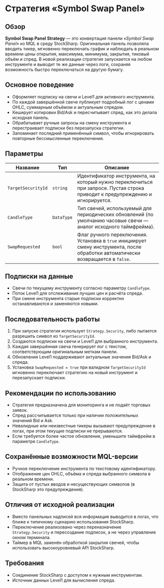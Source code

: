 # Стратегия «Symbol Swap Panel»

## Обзор
**Symbol Swap Panel Strategy** — это конвертация панели *«Symbol Swap Panel»* из MQL в среду StockSharp. Оригинальная панель позволяла вводить тикер, мгновенно переключать график и наблюдать в реальном времени цены открытия, максимума, минимума, закрытия, тиковый объём и спред. В новой реализации стратегия запускается на любом инструменте и выводит те же данные через логи, сохраняя возможность быстро переключаться на другую бумагу.

## Основное поведение
- Оформляет подписку на свечи и Level1 для активного инструмента.
- По каждой завершённой свече публикует подробный лог с ценами OHLC, суммарным объёмом и актуальным спредом.
- Кеширует котировки Bid/Ask и пересчитывает спред, как это делала исходная панель.
- Обрабатывает ручные запросы на смену инструмента и перестраивает подписки без перезапуска стратегии.
- Запоминает последний применённый символ, чтобы игнорировать повторные бессмысленные переключения.

## Параметры
| Название | Тип | Описание |
| --- | --- | --- |
| `TargetSecurityId` | `string` | Идентификатор инструмента, на который нужно переключиться при запросе. Пустая строка приводит к предупреждению и игнорируется. |
| `CandleType` | `DataType` | Тип свечей, используемый для периодических обновлений (по умолчанию часовые свечи — аналог исходного таймфрейма). |
| `SwapRequested` | `bool` | Флаг ручного переключения. Установка в `true` инициирует смену инструмента, после обработки автоматически возвращается в `false`. |

## Подписки на данные
- Свечи по текущему инструменту согласно параметру `CandleType`.
- Поток Level1 для отслеживания лучших цен и расчёта спреда.
- При смене инструмента старые подписки корректно останавливаются и заменяются новыми.

## Последовательность работы
1. При запуске стратегия использует `Strategy.Security`, либо пытается разрешить символ из `TargetSecurityId`.
2. Создаются подписки на свечи и Level1 для выбранного инструмента.
3. Каждая завершённая свеча генерирует лог с текстом, соответствующим оригинальным меткам панели.
4. Обновления Level1 поддерживают актуальные значения Bid/Ask и спреда.
5. Установка `SwapRequested = true` при валидном `TargetSecurityId` мгновенно переключает стратегию на новый инструмент и перезапускает подписки.

## Рекомендации по использованию
- Стратегия предназначена для мониторинга и не подаёт торговых заявок.
- Спред рассчитывается только при наличии положительных значений Bid и Ask.
- Невалидные или неизвестные тикеры вызывают предупреждение в логах, при этом текущие подписки не прерываются.
- Если требуется более частое обновление, уменьшите таймфрейм в параметре `CandleType`.

## Сохранённые возможности MQL-версии
- Ручное переключение инструмента по текстовому идентификатору.
- Отображение цен OHLC, объёма и спреда выбранного символа в реальном времени.
- Защита от пустых вводов и несуществующих символов (в StockSharp это предупреждения).

## Отличия от исходной реализации
- Вместо панельных надписей вся информация выводится в логах, что ближе к типичному сценарию использования StockSharp.
- Переключение реализовано через переназначение `Strategy.Security` и пересоздание подписок, а не через управление окном терминала.
- Таймер в MQL заменён обработкой закрытия свечей, чтобы использовать высокоуровневый API StockSharp.

## Требования
- Соединение StockSharp с доступом к нужным инструментам.
- Источник данных Level1 для вычисления спреда.
